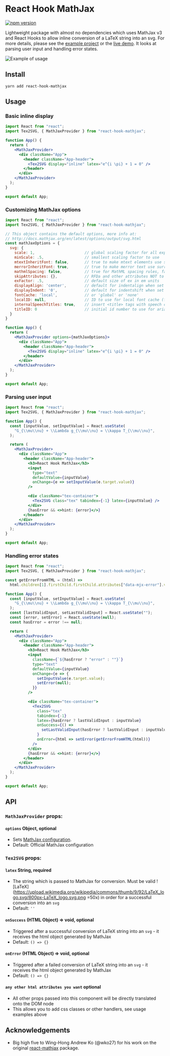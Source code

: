 # React Hook MathJax

[![npm version](https://badge.fury.io/js/react-hook-mathjax.svg)](https://badge.fury.io/js/react-hook-mathjax)

Lightweight package with almost no dependencies which uses MathJax
v3 and React Hooks to allow inline conversion of a LaTeX string into an svg. For more details, please see the 
[example project](https://github.com/jpribyl/react-hook-mathjax/tree/master/example) or the [live demo](https://johnpribyl.com/react-hook-mathjax/). 
It looks at parsing user input and handling error states.

![Example of usage](/example_input.gif)

## Install
```
yarn add react-hook-mathjax
```

## Usage

### Basic inline display

```jsx
import React from "react";
import Tex2SVG, { MathJaxProvider } from "react-hook-mathjax";

function App() {
  return (
    <MathJaxProvider>
      <div className="App">
        <header className="App-header">
          <Tex2SVG display="inline" latex="e^{i \pi} + 1 = 0" />
        </header>
      </div>
    </MathJaxProvider>
  );
}

export default App;
```

### Customizing MathJax options
```jsx
import React from "react";
import Tex2SVG, { MathJaxProvider } from "react-hook-mathjax";

// This object contains the default options, more info at:
// http://docs.mathjax.org/en/latest/options/output/svg.html 
const mathJaxOptions = {
  svg: {
    scale: 1,                      // global scaling factor for all expressions
    minScale: .5,                  // smallest scaling factor to use
    mtextInheritFont: false,       // true to make mtext elements use surrounding font
    merrorInheritFont: true,       // true to make merror text use surrounding font
    mathmlSpacing: false,          // true for MathML spacing rules, false for TeX rules
    skipAttributes: {},            // RFDa and other attributes NOT to copy to the output
    exFactor: .5,                  // default size of ex in em units
    displayAlign: 'center',        // default for indentalign when set to 'auto'
    displayIndent: '0',            // default for indentshift when set to 'auto'
    fontCache: 'local',            // or 'global' or 'none'
    localID: null,                 // ID to use for local font cache (for single equation processing)
    internalSpeechTitles: true,    // insert <title> tags with speech content
    titleID: 0                     // initial id number to use for aria-labeledby titles
  }
}

function App() {
  return (
    <MathJaxProvider options={mathJaxOptions}>
      <div className="App">
        <header className="App-header">
          <Tex2SVG display="inline" latex="e^{i \pi} + 1 = 0" />
        </header>
      </div>
    </MathJaxProvider>
  );
}

export default App;
```


### Parsing user input

```jsx
import React from "react";
import Tex2SVG, { MathJaxProvider } from "react-hook-mathjax";

function App() {
  const [inputValue, setInputValue] = React.useState(
    "G_{\\mu\\nu} + \\Lambda g_{\\mu\\nu} = \\kappa T_{\\mu\\nu}",
  );

  return (
    <MathJaxProvider>
      <div className="App">
        <header className="App-header">
          <h3>React Hook MathJax</h3>
          <input
            type="text"
            defaultValue={inputValue}
            onChange={e => setInputValue(e.target.value)}
          />

          <div className="tex-container">
            <Tex2SVG class="tex" tabindex={-1} latex={inputValue} />
          </div>
          {hasError && <>hint: {error}</>}
        </header>
      </div>
    </MathJaxProvider>
  );
}

export default App;
```
### Handling error states
```jsx
import React from "react";
import Tex2SVG, { MathJaxProvider } from "react-hook-mathjax";

const getErrorFromHTML = (html) =>
  html.children[1].firstChild.firstChild.attributes["data-mjx-error"].value;

function App() {
  const [inputValue, setInputValue] = React.useState(
    "G_{\\mu\\nu} + \\Lambda g_{\\mu\\nu} = \\kappa T_{\\mu\\nu}",
  );
  const [lastValidInput, setLastValidInput] = React.useState("");
  const [error, setError] = React.useState(null);
  const hasError = error !== null;

  return (
    <MathJaxProvider>
      <div className="App">
        <header className="App-header">
          <h3>React Hook MathJax</h3>
          <input
            className={`${hasError ? "error" : ""}`}
            type="text"
            defaultValue={inputValue}
            onChange={e => {
              setInputValue(e.target.value);
              setError(null);
            }}
          />

          <div className="tex-container">
            <Tex2SVG
              class="tex"
              tabindex={-1}
              latex={hasError ? lastValidInput : inputValue}
              onSuccess={() =>
                setLastValidInput(hasError ? lastValidInput : inputValue)
              }
              onError={html => setError(getErrorFromHTML(html))}
            />
          </div>
          {hasError && <>hint: {error}</>}
        </header>
      </div>
    </MathJaxProvider>
  );
}

export default App;
```


## API

### `MathJaxProvider` props:
#### `options` Object, optional
- Sets [MathJax configuration](http://docs.mathjax.org/en/latest/options/index.html?highlight=hub.config#configuration-objects). 
- Default: Official MathJax configuration

### `Tex2SVG` props:
#### `latex` String, required
- The string which is passed to MathJax for conversion. Must be valid ![LaTeX](https://upload.wikimedia.org/wikipedia/commons/thumb/9/92/LaTeX_logo.svg/800px-LaTeX_logo.svg.png =50x) in order for a successful conversion into an `svg`
- Default: `''`

#### `onSuccess` (HTML Object) => void, optional
- Triggered after a successful conversion of LaTeX string into an `svg` - it receives the html object generated by MathJax
- Default: `() => {}`

#### `onError` (HTML Object) => void, optional
- Triggered after a failed conversion of LaTeX string into an `svg` - it receives the html object generated by MathJax
- Default: `() => {}`

#### `any other html attributes you want`  optional
- All other props passed into this component will be directly translated onto the DOM node
- This allows you to add css  classes or other handlers, see usage examples above



## Acknowledgements
- Big high five to Wing-Hong Andrew Ko (@wko27) for his work on the original [react-mathjax](https://github.com/wko27/react-mathjax) package.

